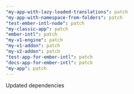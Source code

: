 ```yaml
---
"my-app-with-lazy-loaded-translations": patch
"my-app-with-namespace-from-folders": patch
"test-ember-intl-node": patch
"my-classic-app": patch
"ember-intl": patch
"my-v1-engine": patch
"my-v1-addon": patch
"my-v2-addon": patch
"test-app-for-ember-intl": patch
"docs-app-for-ember-intl": patch
"my-app": patch
---
```


Updated dependencies
